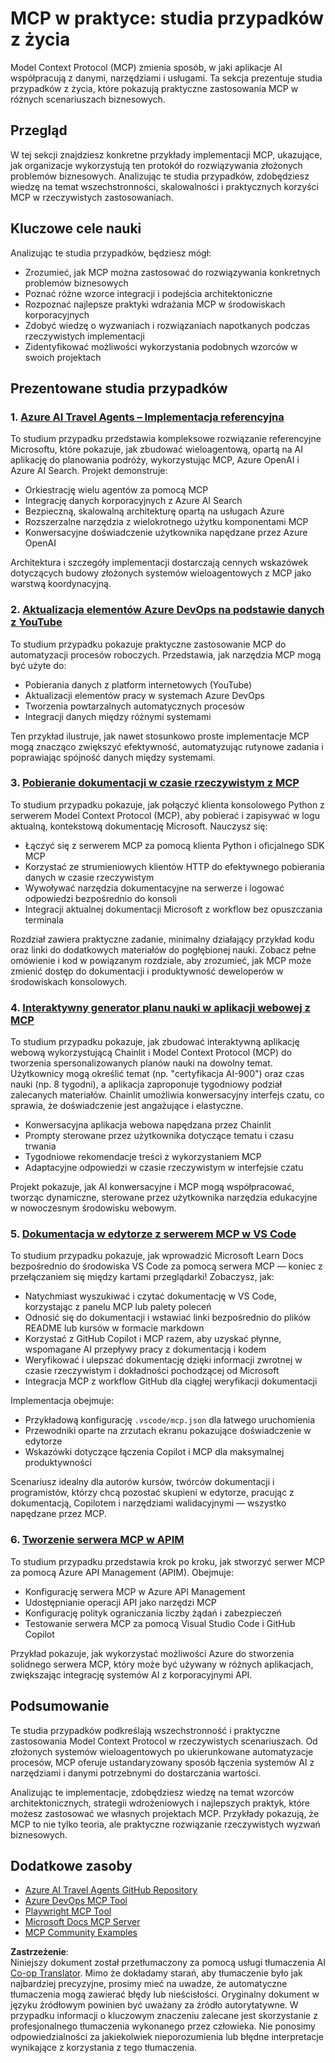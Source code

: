 <!--
CO_OP_TRANSLATOR_METADATA:
{
  "original_hash": "6940b1e931e51821b219aa9dcfe8c4ee",
  "translation_date": "2025-06-23T11:07:37+00:00",
  "source_file": "09-CaseStudy/README.md",
  "language_code": "pl"
}
-->
# MCP w praktyce: studia przypadków z życia

Model Context Protocol (MCP) zmienia sposób, w jaki aplikacje AI współpracują z danymi, narzędziami i usługami. Ta sekcja prezentuje studia przypadków z życia, które pokazują praktyczne zastosowania MCP w różnych scenariuszach biznesowych.

## Przegląd

W tej sekcji znajdziesz konkretne przykłady implementacji MCP, ukazujące, jak organizacje wykorzystują ten protokół do rozwiązywania złożonych problemów biznesowych. Analizując te studia przypadków, zdobędziesz wiedzę na temat wszechstronności, skalowalności i praktycznych korzyści MCP w rzeczywistych zastosowaniach.

## Kluczowe cele nauki

Analizując te studia przypadków, będziesz mógł:

- Zrozumieć, jak MCP można zastosować do rozwiązywania konkretnych problemów biznesowych
- Poznać różne wzorce integracji i podejścia architektoniczne
- Rozpoznać najlepsze praktyki wdrażania MCP w środowiskach korporacyjnych
- Zdobyć wiedzę o wyzwaniach i rozwiązaniach napotkanych podczas rzeczywistych implementacji
- Zidentyfikować możliwości wykorzystania podobnych wzorców w swoich projektach

## Prezentowane studia przypadków

### 1. [Azure AI Travel Agents – Implementacja referencyjna](./travelagentsample.md)

To studium przypadku przedstawia kompleksowe rozwiązanie referencyjne Microsoftu, które pokazuje, jak zbudować wieloagentową, opartą na AI aplikację do planowania podróży, wykorzystując MCP, Azure OpenAI i Azure AI Search. Projekt demonstruje:

- Orkiestrację wielu agentów za pomocą MCP
- Integrację danych korporacyjnych z Azure AI Search
- Bezpieczną, skalowalną architekturę opartą na usługach Azure
- Rozszerzalne narzędzia z wielokrotnego użytku komponentami MCP
- Konwersacyjne doświadczenie użytkownika napędzane przez Azure OpenAI

Architektura i szczegóły implementacji dostarczają cennych wskazówek dotyczących budowy złożonych systemów wieloagentowych z MCP jako warstwą koordynacyjną.

### 2. [Aktualizacja elementów Azure DevOps na podstawie danych z YouTube](./UpdateADOItemsFromYT.md)

To studium przypadku pokazuje praktyczne zastosowanie MCP do automatyzacji procesów roboczych. Przedstawia, jak narzędzia MCP mogą być użyte do:

- Pobierania danych z platform internetowych (YouTube)
- Aktualizacji elementów pracy w systemach Azure DevOps
- Tworzenia powtarzalnych automatycznych procesów
- Integracji danych między różnymi systemami

Ten przykład ilustruje, jak nawet stosunkowo proste implementacje MCP mogą znacząco zwiększyć efektywność, automatyzując rutynowe zadania i poprawiając spójność danych między systemami.

### 3. [Pobieranie dokumentacji w czasie rzeczywistym z MCP](./docs-mcp/README.md)

To studium przypadku pokazuje, jak połączyć klienta konsolowego Python z serwerem Model Context Protocol (MCP), aby pobierać i zapisywać w logu aktualną, kontekstową dokumentację Microsoft. Nauczysz się:

- Łączyć się z serwerem MCP za pomocą klienta Python i oficjalnego SDK MCP
- Korzystać ze strumieniowych klientów HTTP do efektywnego pobierania danych w czasie rzeczywistym
- Wywoływać narzędzia dokumentacyjne na serwerze i logować odpowiedzi bezpośrednio do konsoli
- Integracji aktualnej dokumentacji Microsoft z workflow bez opuszczania terminala

Rozdział zawiera praktyczne zadanie, minimalny działający przykład kodu oraz linki do dodatkowych materiałów do pogłębionej nauki. Zobacz pełne omówienie i kod w powiązanym rozdziale, aby zrozumieć, jak MCP może zmienić dostęp do dokumentacji i produktywność deweloperów w środowiskach konsolowych.

### 4. [Interaktywny generator planu nauki w aplikacji webowej z MCP](./docs-mcp/README.md)

To studium przypadku pokazuje, jak zbudować interaktywną aplikację webową wykorzystującą Chainlit i Model Context Protocol (MCP) do tworzenia spersonalizowanych planów nauki na dowolny temat. Użytkownicy mogą określić temat (np. "certyfikacja AI-900") oraz czas nauki (np. 8 tygodni), a aplikacja zaproponuje tygodniowy podział zalecanych materiałów. Chainlit umożliwia konwersacyjny interfejs czatu, co sprawia, że doświadczenie jest angażujące i elastyczne.

- Konwersacyjna aplikacja webowa napędzana przez Chainlit
- Prompty sterowane przez użytkownika dotyczące tematu i czasu trwania
- Tygodniowe rekomendacje treści z wykorzystaniem MCP
- Adaptacyjne odpowiedzi w czasie rzeczywistym w interfejsie czatu

Projekt pokazuje, jak AI konwersacyjne i MCP mogą współpracować, tworząc dynamiczne, sterowane przez użytkownika narzędzia edukacyjne w nowoczesnym środowisku webowym.

### 5. [Dokumentacja w edytorze z serwerem MCP w VS Code](./docs-mcp/README.md)

To studium przypadku pokazuje, jak wprowadzić Microsoft Learn Docs bezpośrednio do środowiska VS Code za pomocą serwera MCP — koniec z przełączaniem się między kartami przeglądarki! Zobaczysz, jak:

- Natychmiast wyszukiwać i czytać dokumentację w VS Code, korzystając z panelu MCP lub palety poleceń
- Odnosić się do dokumentacji i wstawiać linki bezpośrednio do plików README lub kursów w formacie markdown
- Korzystać z GitHub Copilot i MCP razem, aby uzyskać płynne, wspomagane AI przepływy pracy z dokumentacją i kodem
- Weryfikować i ulepszać dokumentację dzięki informacji zwrotnej w czasie rzeczywistym i dokładności pochodzącej od Microsoft
- Integracja MCP z workflow GitHub dla ciągłej weryfikacji dokumentacji

Implementacja obejmuje:
- Przykładową konfigurację `.vscode/mcp.json` dla łatwego uruchomienia
- Przewodniki oparte na zrzutach ekranu pokazujące doświadczenie w edytorze
- Wskazówki dotyczące łączenia Copilot i MCP dla maksymalnej produktywności

Scenariusz idealny dla autorów kursów, twórców dokumentacji i programistów, którzy chcą pozostać skupieni w edytorze, pracując z dokumentacją, Copilotem i narzędziami walidacyjnymi — wszystko napędzane przez MCP.

### 6. [Tworzenie serwera MCP w APIM](./apimsample.md)

To studium przypadku przedstawia krok po kroku, jak stworzyć serwer MCP za pomocą Azure API Management (APIM). Obejmuje:

- Konfigurację serwera MCP w Azure API Management
- Udostępnianie operacji API jako narzędzi MCP
- Konfigurację polityk ograniczania liczby żądań i zabezpieczeń
- Testowanie serwera MCP za pomocą Visual Studio Code i GitHub Copilot

Przykład pokazuje, jak wykorzystać możliwości Azure do stworzenia solidnego serwera MCP, który może być używany w różnych aplikacjach, zwiększając integrację systemów AI z korporacyjnymi API.

## Podsumowanie

Te studia przypadków podkreślają wszechstronność i praktyczne zastosowania Model Context Protocol w rzeczywistych scenariuszach. Od złożonych systemów wieloagentowych po ukierunkowane automatyzacje procesów, MCP oferuje ustandaryzowany sposób łączenia systemów AI z narzędziami i danymi potrzebnymi do dostarczania wartości.

Analizując te implementacje, zdobędziesz wiedzę na temat wzorców architektonicznych, strategii wdrożeniowych i najlepszych praktyk, które możesz zastosować we własnych projektach MCP. Przykłady pokazują, że MCP to nie tylko teoria, ale praktyczne rozwiązanie rzeczywistych wyzwań biznesowych.

## Dodatkowe zasoby

- [Azure AI Travel Agents GitHub Repository](https://github.com/Azure-Samples/azure-ai-travel-agents)
- [Azure DevOps MCP Tool](https://github.com/microsoft/azure-devops-mcp)
- [Playwright MCP Tool](https://github.com/microsoft/playwright-mcp)
- [Microsoft Docs MCP Server](https://github.com/MicrosoftDocs/mcp)
- [MCP Community Examples](https://github.com/microsoft/mcp)

**Zastrzeżenie**:  
Niniejszy dokument został przetłumaczony za pomocą usługi tłumaczenia AI [Co-op Translator](https://github.com/Azure/co-op-translator). Mimo że dokładamy starań, aby tłumaczenie było jak najbardziej precyzyjne, prosimy mieć na uwadze, że automatyczne tłumaczenia mogą zawierać błędy lub nieścisłości. Oryginalny dokument w języku źródłowym powinien być uważany za źródło autorytatywne. W przypadku informacji o kluczowym znaczeniu zalecane jest skorzystanie z profesjonalnego tłumaczenia wykonanego przez człowieka. Nie ponosimy odpowiedzialności za jakiekolwiek nieporozumienia lub błędne interpretacje wynikające z korzystania z tego tłumaczenia.